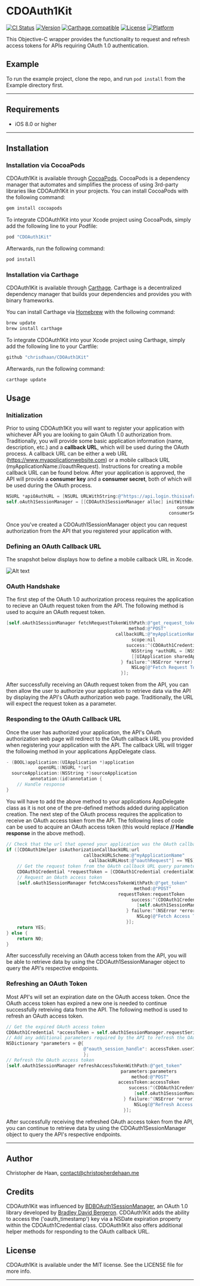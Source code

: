 # CDOAuth1Kit

[![CI Status](http://img.shields.io/travis/chrisdhaan/CDOAuth1Kit.svg?style=flat)](https://travis-ci.org/chrisdhaan/CDOAuth1Kit)
[![Version](https://img.shields.io/cocoapods/v/CDOAuth1Kit.svg?style=flat)](http://cocoapods.org/pods/CDOAuth1Kit)
[![Carthage compatible](https://img.shields.io/badge/Carthage-compatible-4BC51D.svg?style=flat)](https://github.com/Carthage/Carthage)
[![License](https://img.shields.io/cocoapods/l/CDOAuth1Kit.svg?style=flat)](http://cocoapods.org/pods/CDOAuth1Kit)
[![Platform](https://img.shields.io/cocoapods/p/CDOAuth1Kit.svg?style=flat)](http://cocoapods.org/pods/CDOAuth1Kit)

This Objective-C wrapper provides the functionality to request and refresh access tokens for APIs requiring OAuth 1.0 authentication.

## Example

To run the example project, clone the repo, and run `pod install` from the Example directory first.

---

## Requirements

- iOS 8.0 or higher

---

## Installation

### Installation via CocoaPods

CDOAuth1Kit is available through [CocoaPods](http://cocoapods.org). CocoaPods is a dependency manager that automates and simplifies the process of using 3rd-party libraries like CDOAuth1Kit in your projects. You can install CocoaPods with the following command:

```ruby
gem install cocoapods
```

To integrate CDOAuth1Kit into your Xcode project using CocoaPods, simply add the following line to your Podfile:

```ruby
pod "CDOAuth1Kit"
```

Afterwards, run the following command:

```ruby
pod install
```

### Installation via Carthage

CDOAuth1Kit is available through [Carthage](https://github.com/Carthage/Carthage). Carthage is a decentralized dependency manager that builds your dependencies and provides you with binary frameworks.

You can install Carthage via [Homebrew](http://brew.sh) with the following command:

```ruby
brew update
brew install carthage
```

To integrate CDOAuth1Kit into your Xcode project using Carthage, simply add the following line to your Cartfile:

```ruby
github "chrisdhaan/CDOAuth1Kit"
```

Afterwards, run the following command:

```ruby
carthage update
```

## Usage

### Initialization

Prior to using CDOAuth1Kit you will want to register your application with whichever API you are looking to gain OAuth 1.0 authorization from. Traditionally, you will provide some basic application information (name, description, etc.) and a **callback URL**, which will be used during the OAuth process. A callback URL can be either a web URL (https://www.myapplicationwebsite.com) or a mobile callback URL (myApplicationName://oauthRequest). Instructions for creating a mobile callback URL can be found below. After your application is approved, the API will provide a **consumer key** and a **consumer secret**, both of which will be used during the OAuth process.

```objective-c
NSURL *apiOAuthURL = [NSURL URLWithString:@"https://api.login.thisisafakeurl.com/oauth"]
self.oAuth1SessionManager = [[CDOAuth1SessionManager alloc] initWithBaseURL:[NSURL URLWithString:apiOAuthURL]
                                                                consumerKey:consumerKey
                                                             consumerSecret:consumerSecret];
```

Once you've created a CDOAuth1SessionManager object you can request authorization from the API that you registered your application with. 

### Defining an OAuth Callback URL

The snapshot below displays how to define a mobile callback URL in Xcode.

![Alt text](/Documentation/mobileCallbackURL.jpg?raw=true "")

### OAuth Handshake

The first step of the OAuth 1.0 authorization process requires the application to recieve an OAuth request token from the API. The following method is used to acquire an OAuth request token.

```objective-c
[self.oAuth1SessionManager fetchRequestTokenWithPath:@"get_request_token"
                                              method:@"POST"
                                         callbackURL:@"myApplicationName://oauthRequest"
                                               scope:nil
                                             success:^(CDOAuth1Credential *requestToken) {
                                               NSString *authURL = [NSString stringWithFormat:@"https://api.login.thisisafakeurl.com/oauth/authorize?oauth_token=%@", requestToken.token];
                                               [[UIApplication sharedApplication] openURL:[NSURL URLWithString:authURL]];
                                           } failure:^(NSError *error) {
                                               NSLog(@"Fetch Request Token Error: %@", error.localizedDescription);
                                           }];
```

After successfully receiving an OAuth request token from the API, you can then allow the user to authorize your application to retrieve data via the API by displaying the API's OAuth authorization web page. Traditionally, the URL will expect the request token as a parameter.

### Responding to the OAuth Callback URL

Once the user has authorized your application, the API's OAuth authorization web page will redirect to the OAuth callback URL you provided when registering your application with the API. The callback URL will trigger the following method in your applications AppDelegate class.

```objective-c
- (BOOL)application:(UIApplication *)application
            openURL:(NSURL *)url
  sourceApplication:(NSString *)sourceApplication
         annotation:(id)annotation {
    // Handle response
}
```

You will have to add the above method to your applications AppDelegate class as it is not one of the pre-defined methods added during application creation. The next step of the OAuth process requires the application to receive an OAuth access token from the API. The following lines of code can be used to acquire an OAuth access token (this would replace **// Handle response** in the above method).

```objective-c
// Check that the url that opened your application was the OAuth callback URL
if ([CDOAuth1Helper isAuthorizationCallbackURL:url
                             callbackURLScheme:@"myApplicationName"
                               callbackURLHost:@"oauthRequest"] == YES) {
    // Get the request token from the OAuth callback URL query parameters
    CDOAuth1Credential *requestToken = [CDOAuth1Credential credentialWithQueryString:url.query];
    // Request an OAuth access token
    [self.oAuth1SessionManager fetchAccessTokenWithPath:@"get_token"
                                                method:@"POST"
                                          requestToken:requestToken
                                               success:^(CDOAuth1Credential *accessToken) {
                                                 [self.oAuth1SessionManager.requestSerializer saveAccessToken:accessToken];
                                             } failure:^(NSError *error) {
                                                 NSLog(@"Fetch Access Token Error: %@", error.localizedDescription);
                                             }];
    return YES;                          
} else {
    return NO;
}
```

After successfully receiving an OAuth access token from the API, you will be able to retrieve data by using the CDOAuth1SessionManager object to query the API's respective endpoints.

### Refreshing an OAuth Token

Most API's will set an expiration date on the OAuth access token. Once the OAuth access token has expired a new one is needed to continue successfully retreiving data from the API. The following method is used to refresh an OAuth access token.

```objective-c
// Get the expired OAuth access token
CDOAuth1Credential *accessToken = self.oAuth1SessionManager.requestSerializer.accessToken;
// Add any additional parameters required by the API to refresh the OAuth access token.
NSDictionary *parameters = @{
                             @"oauth_session_handle": accessToken.userInfo[@"oauth_session_handle"]
                             };
// Refresh the OAuth access token
[self.oAuth1SessionManager refreshAccessTokenWithPath:@"get_token"
                                           parameters:parameters
                                               method:@"POST"
                                          accessToken:accessToken
                                              success:^(CDOAuth1Credential *accessToken) {
                                                [self.oAuth1SessionManager.requestSerializer saveAccessToken:accessToken];
                                            } failure:^(NSError *error) {
                                                NSLog(@"Refresh Access Token Error: %@", error.localizedDescription);
                                            }];
```

After successfully receiving the refreshed OAuth access token from the API, you can continue to retrieve data by using the CDOAuth1SessionManager object to query the API's respective endpoints.

---

## Author

Christopher de Haan, contact@christopherdehaan.me

## Credits

CDOAuth1Kit was influenced by [BDBOAuth1SessionManager](https://github.com/bdbergeron/BDBOAuth1Manager), an OAuth 1.0 library developed by [Bradley David Bergeron](https://www.bradbergeron.com). CDOAuth1Kit adds the ability to access the ('oauth_timestamp') key via a NSDate expiration property within the CDOAuth1Credential class. CDOAuth1Kit also offers additional helper methods for responding to the OAuth callback URL. 

## License

CDOAuth1Kit is available under the MIT license. See the LICENSE file for more info.

---

